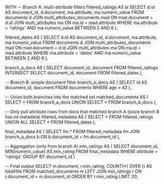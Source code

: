 WITH
-- Branch A: multi-attribute filters
filtered_ratings AS (s
SELECT d.id AS document_id, d.document, ma.attribute, ma.numeric_value
FROM documents d
JOIN multi_attributes_documents mad ON mad.document = d.id
JOIN multi_attributes ma ON ma.id = mad.attribute
WHERE ma.attribute = 'ratings' AND ma.numeric_value BETWEEN 2 AND 6
),

filtered_dates AS (
SELECT d.id AS document_id, d.document, ma.attribute, ma.numeric_value
FROM documents d
JOIN multi_attributes_documents mad ON mad.document = d.id
JOIN multi_attributes ma ON ma.id = mad.attribute
WHERE ma.attribute = 'dates' AND ma.numeric_value BETWEEN 2 AND 6
),

branch_a_docs AS (
SELECT document_id, document FROM filtered_ratings
INTERSECT
SELECT document_id, document FROM filtered_dates
),

-- Branch B: simple document filter
branch_b_docs AS (
SELECT id AS document_id, document
FROM documents
WHERE age > 42
),

-- Union both branches into the matched set
matched_documents AS (
SELECT * FROM branch_a_docs
UNION
SELECT * FROM branch_b_docs
),

-- Only pull attribute rows from docs that matched branch A (since branch B has no metadata)
filtered_metadata AS (
SELECT * FROM filtered_ratings
UNION ALL
SELECT * FROM filtered_dates
),

final_metadata AS (
SELECT fm.*
FROM filtered_metadata fm
JOIN branch_a_docs b ON b.document_id = fm.document_id
),

-- Aggregation (only from branch A)
min_ratings AS (
SELECT document_id, MIN(numeric_value) AS min_rating
FROM final_metadata
WHERE attribute = 'ratings'
GROUP BY document_id
)

-- Final output
SELECT
m.document,
r.min_rating,
COUNT(*) OVER () AS totalHits
FROM matched_documents m
LEFT JOIN min_ratings r ON r.document_id = m.document_id
ORDER BY r.min_rating
LIMIT 20;